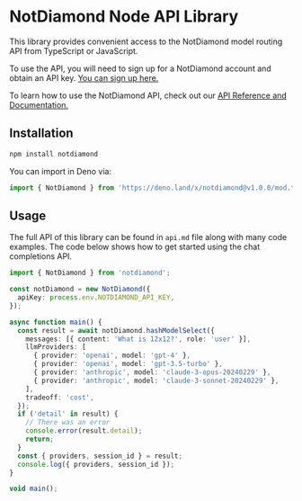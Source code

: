 # NotDiamond Node API Library

This library provides convenient access to the NotDiamond model routing API from TypeScript or JavaScript.

To use the API, you will need to sign up for a NotDiamond account and obtain an API key. [You can sign up here.](https://app.notdiamond.ai)

To learn how to use the NotDiamond API, check out our [API Reference and Documentation.](https://notdiamond.readme.io/v0.1.0-beta/docs/getting-started)

## Installation

```sh
npm install notdiamond
```

You can import in Deno via:

```ts
import { NotDiamond } from 'https://deno.land/x/notdiamond@v1.0.0/mod.ts';
```

## Usage

The full API of this library can be found in `api.md` file along with many code examples. The code below shows how to get started using the chat completions API.

```ts
import { NotDiamond } from 'notdiamond';

const notDiamond = new NotDiamond({
  apiKey: process.env.NOTDIAMOND_API_KEY,
});

async function main() {
  const result = await notDiamond.hashModelSelect({
    messages: [{ content: 'What is 12x12?', role: 'user' }],
    llmProviders: [
      { provider: 'openai', model: 'gpt-4' },
      { provider: 'openai', model: 'gpt-3.5-turbo' },
      { provider: 'anthropic', model: 'claude-3-opus-20240229' },
      { provider: 'anthropic', model: 'claude-3-sonnet-20240229' },
    ],
    tradeoff: 'cost',
  });
  if ('detail' in result) {
    // There was an error
    console.error(result.detail);
    return;
  }
  const { providers, session_id } = result;
  console.log({ providers, session_id });
}

void main();
```
